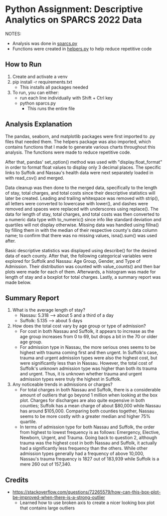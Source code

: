 # Python Assignment: Descriptive Analytics on SPARCS 2022 Data

NOTES:
* Analysis was done in [sparcs.py](https://github.com/dnce17/sparcs_descriptive_2022/blob/main/sparcs.py)
* Functions were created in [helpers.py](https://github.com/dnce17/sparcs_descriptive_2022/blob/main/helpers.py) to help reduce repetitive code

## How to Run
1. Create and activate a venv
2. pip install -r requirements.txt
    * This installs all packages needed
3. To run, you can either: 
    * run each line individually with Shift + Ctrl key
    * python sparcs.py
        * This runs the entire file

## Analysis Explanation
The pandas, seaborn, and matplotlib packages were first imported to .py files that needed them. The helpers package was also imported, which contains functions that I made to generate various charts throughout this analysis. The functions were made to reduce repetitive code.

After that, pandas' set_option() method was used with "display.float_format" in order to format float values to display only 3 decimal places. The specific links to Suffolk and Nassau's health data were next separately loaded in with read_csv() and merged. 

Data cleanup was then done to the merged data, specifically to the length of stay, total charges, and total costs since their descriptive statistics will later be created. Leading and trailing whitespace was removed with strip(), all letters were converted to lowercase with lower(), and dashes were removed and spaces were replaced with underscores using replace(). The data for length of stay, total charges, and total costs was then converted to a numeric data type with to_numeric() since info like standard deviation and quartiles will not display otherwise. Missing data was handled using fillna() by filling them in with the median of their respective county's data column name; to confirm that there was no missing values, isna().sum() was used after.

Basic descriptive statistics was displayed using describe() for the desired data of each county. After that, the following categorical variables were explored for Suffolk and Nassau: Age Group, Gender, and Type of Admission. Their distribution was counted with value_counts() and then bar plots were made for each of them. Afterwards, a histogram was made for length of stay and a boxplot for total charges. Lastly, a summary report was made below. 

## Summary Report
1. What is the average length of stay?
    * Nassau: 5.318 --> about 5 and a third of a day
    * Suffolk: 5.135 --> about 5 days
2. How does the total cost vary by age group or type of admission?
    * For cost in both Nassau and Suffolk, it appears to increase as the age group increases from 0 to 69, but drops a bit in the 70 or older age group. 
    * For admission type in Nassau, the more serious ones seems to be highest with trauma coming first and then urgent. In Suffolk's case, trauma and urgent admission types were also the highest cost, but were significantly less than in Nassau. However, the total cost of Suffolk's unknown admission type was higher than both its trauma and urgent. Thus, it is unknown whether trauma and urgent admission types were truly the highest in Suffolk. 
3. Any noticeable trends in admissions or charges?
    * For total charges in both Nassau and Suffolk, there is a considerable amount of outliers that go beyond 1 million when looking at the box plot. Charges for discharges are also quite expensive in both counties; Suffolk has a mean charge of about $80,000 while Nassau has around $105,000. Comparing both counties together, Nassau seems to be more costly with a greater median and higher 75% quartile. 
    * In terms of admission type for both Nassau and Suffolk, the order from highest to lowest frequency is as follows: Emergency, Elective, Newborn, Urgent, and Trauma. Going back to question 2, although trauma was the highest cost in both Nassau and Suffolk, it actually had a significantly less frequency than the others. While other admission types generally had a frequency of above 10,000, Nassau's trauma frequency is 1827 out of 183,939 while Suffolk is a mere 260 out of 157,340.


## Credits
* https://stackoverflow.com/questions/72265579/how-can-this-box-plot-be-improved-when-there-is-a-strong-outlier
    * Learned how to use broken axis to create a nicer looking box plot that contains large outliers